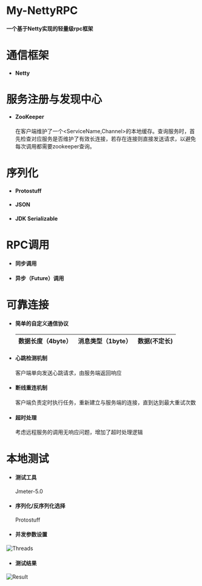 # My-NettyRPC

#### 一个基于Netty实现的轻量级rpc框架

# 通信框架
- #### Netty

# 服务注册与发现中心
- #### ZooKeeper
  在客户端维护了一个<ServiceName,Channel>的本地缓存。查询服务时，首先检查对应服务是否维护了有效长连接，若存在连接则直接发送请求，以避免每次调用都需要zookeeper查询。

# 序列化

- #### Protostuff
- #### JSON
- #### JDK Serializable

# RPC调用

- #### 同步调用
- #### 异步（Future）调用

# 可靠连接

- #### 简单的自定义通信协议

  | 数据长度（4byte） | 消息类型（1byte） | 数据(不定长) |
  | :-------- | --------:| :--: |

- #### 心跳检测机制

  客户端单向发送心跳请求，由服务端返回响应

- #### 断线重连机制

  客户端负责定时执行任务，重新建立与服务端的连接，直到达到最大重试次数

- #### 超时处理

  考虑远程服务的调用无响应问题，增加了超时处理逻辑

# 本地测试

- #### 测试工具

  Jmeter-5.0

- #### 序列化/反序列化选择

  Protostuff

- #### 并发参数设置

![Threads](https://github.com/JiangJiangjungle/Netty-rpc/blob/master/figures/Threads.png)

- #### 测试结果

![Result](https://github.com/JiangJiangjungle/Netty-rpc/blob/master/figures/Result.png)
